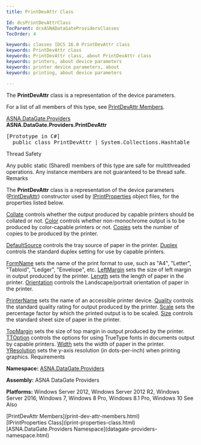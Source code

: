 ```yaml
---
title: PrintDevAttr Class

Id: dcsPrintDevAttrClass
TocParent: dcsASNADataGateProvidersClasses
TocOrder: 4

keywords: classes [DCS 16.0 PrintDevAttr class
keywords: PrintDevAttr class
keywords: PrintDevAttr class, about PrintDevAttr class
keywords: printers, about device parameters
keywords: printer device parameters, about
keywords: printing, about device parameters

---
```


The <span> **PrintDevAttr** </span> class is a representation of the device parameters. 

For a list of all members of this type, see [PrintDevAttr Members](print-dev-attr-members.html).

[ASNA.DataGate.Providers](datagate-providers-namespace.html) <br /> **ASNA.DataGate.Providers.<span>PrintDevAttr</span>** 
<pre class="prettyprint">[Prototype in C#]
  public class PrintDevAttr | System.Collections.Hashtable</pre>

Thread Safety

Any public static (Shared) members of this type are safe for multithreaded operations. Any instance members are not guaranteed to be thread safe.
Remarks

The **PrintDevAttr** class is a representation of the device parameters ([PrintDevAttr](print-dev-attr-class-print-dev-attr-constructor.html)) constructor used by [IPrintProperties](iprint-properties-class.html) object files, for the properties listed below.

[Collate](print-dev-attr-class-collate-property.html) controls whether the output produced by capable printers should be collated or not. [Color](print-dev-attr-class-color-property.html) controls whether non-monochrome output is to be produced by color-capable printers or not. [Copies](print-dev-attr-class-copies-property.html) sets the number of copies to be produced by the printer.

[DefaultSource](print-dev-attr-class-default-source-property.html) controls the tray source of paper in the printer. [ Duplex](print-dev-attr-class-duplex-property.html) controls the standard duplex setting for use by capable printers. 

[FormName](print-dev-attr-class-form-name-property.html) sets the name of the print format to use, such as "A4", "Letter", "Tabloid", "Ledger", "Envelope", etc. [LeftMargin](print-dev-attr-class-left-margin-property.html) sets the size of left margin in output produced by the printer. [ Length](print-dev-attr-class-length-property.html) sets the length of paper in the printer. [ Orientation](print-dev-attr-class-orientation-property.html) controls the Landscape/portrait orientation of paper in the printer.

[PrinterName](print-dev-attr-class-printer-name-property.html) sets the name of an accessible printer device. [ Quality](print-dev-attr-class-quality-property.html) controls the standard quality rating for output produced by the printer. [Scale](print-dev-attr-class-scale-property.html) sets the percentage factor by which the printed output is to be scaled. [ Size](print-dev-attr-class-size-property.html) controls the standard sheet size of paper in the printer.

[TopMargin](print-dev-attr-class-top-margin-property.html) sets the size of top margin in output produced by the printer. [ TTOption](print-dev-attr-classTTOption-property.html) controls the options for using TrueType fonts in documents output by capable printers. [ Width](print-dev-attr-class-width-property.html) sets the width of paper in the printer. [ YResolution](print-dev-attr-class-yresolution-property.html) sets the y-axis resolution (in dots-per-inch) when printing graphics. 
Requirements

**Namespace:** [ ASNA.DataGate.Providers](datagate-providers-namespace.html) 

**Assembly:** ASNA DataGate Providers

**Platforms:** Windows Server 2012, Windows Server 2012 R2, Windows Server 2016, Windows 7, Windows 8 Pro, Windows 8.1 Pro, Windows 10
See Also

<dl />
      [PrintDevAttr Members](print-dev-attr-members.html)
      <br />
      [IPrintProperties Class](iprint-properties-class.html)
      <br />
      [ASNA.DataGate.Providers Namespace](datagate-providers-namespace.html)

